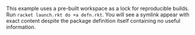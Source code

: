This example uses a pre-built workspace as a lock for reproducible
builds. Run `racket launch.rkt do +a defn.rkt`. You will see a symlink
appear with exact content despite the package definition itself
containing no useful information.
